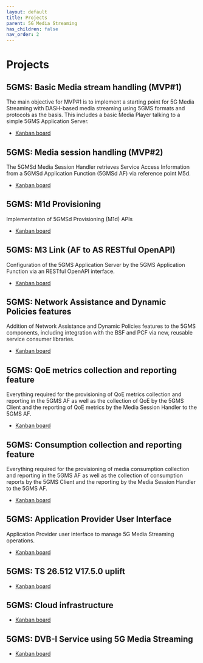 ```yaml
---
layout: default
title: Projects
parent: 5G Media Streaming
has_children: false
nav_order: 2
---
```


# Projects

## 5GMS: Basic Media stream handling (MVP#1)
The main objective for MVP#1 is to implement a starting point for 5G Media Streaming with DASH-based media streaming using 5GMS formats and protocols as the basis. This includes a basic Media Player talking to a simple 5GMS Application Server.
* [Kanban board](https://github.com/orgs/5G-MAG/projects/3)

## 5GMS: Media session handling (MVP#2)
The 5GMSd Media Session Handler retrieves Service Access Information from a 5GMSd Application Function (5GMSd AF) via reference point M5d.
* [Kanban board](https://github.com/orgs/5G-MAG/projects/4)

## 5GMS: M1d Provisioning
Implementation of 5GMSd Provisioning (M1d) APIs
* [Kanban board](https://github.com/orgs/5G-MAG/projects/8)

## 5GMS: M3 Link  (AF to AS RESTful OpenAPI)
Configuration of the 5GMS Application Server by the 5GMS Application Function via an RESTful OpenAPI interface.
* [Kanban board](https://github.com/orgs/5G-MAG/projects/6)

## 5GMS: Network Assistance and Dynamic Policies features
Addition of Network Assistance and Dynamic Policies features to the 5GMS components, including integration with the BSF and PCF via new, reusable service consumer libraries.
* [Kanban board](https://github.com/orgs/5G-MAG/projects/11)

## 5GMS: QoE metrics collection and reporting feature
Everything required for the provisioning of QoE metrics collection and reporting in the 5GMS AF as well as the collection of QoE by the 5GMS Client and the reporting of QoE metrics by the Media Session Handler to the 5GMS AF.
* [Kanban board](https://github.com/orgs/5G-MAG/projects/12)

## 5GMS: Consumption collection and reporting feature
Everything required for the provisioning of media consumption collection and reporting in the 5GMS AF as well as the collection of consumption reports by the 5GMS Client and the reporting by the Media Session Handler to the 5GMS AF.
* [Kanban board](https://github.com/orgs/5G-MAG/projects/16)

## 5GMS: Application Provider User Interface
Application Provider user interface to manage 5G Media Streaming operations.
* [Kanban board](https://github.com/orgs/5G-MAG/projects/40)

## 5GMS: TS 26.512 V17.5.0 uplift
* [Kanban board](https://github.com/orgs/5G-MAG/projects/18)

## 5GMS: Cloud infrastructure
* [Kanban board](https://github.com/orgs/5G-MAG/projects/21)

## 5GMS: DVB-I Service using 5G Media Streaming
* [Kanban board](https://github.com/orgs/5G-MAG/projects/23)

